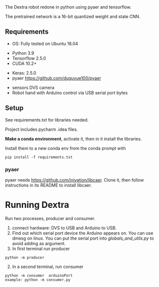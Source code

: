 The Dextra robot redone in python using pyaer and tensorflow.

The pretrained network is a 16-bit quantized weight and state CNN.

## Requirements

 - OS: Fully tested on Ubuntu 18.04
  * Python 3.9
 * Tensorflow 2.5.0
 * CUDA 10.2+
 - Keras: 2.5.0
 - pyaer https://github.com/duguyue100/pyaer
 
 * sensors DVS camera
 * Robot hand with Arduino control via USB serial port bytes

## Setup
See requirements.txt for libraries needed. 

Project includes pycharm .idea files.

**Make a conda environment**, activate it, then in it install the libraries.

Install them to a new conda env from the conda prompt with

```
pip install -f requirements.txt
```
### pyaer
pyaer needs https://github.com/inivation/libcaer. Clone it, then follow instructions in its README to install libcaer. 


# Running Dextra

Run two processes, producer and consumer.

 1. connect hardware: DVS to USB and Arduino to USB.
 1. Find out which serial port device the Arduino appears on. You can use dmesg on linux. You can put the serial port into _globals_and_utils.py_ to avoid adding as argument.
 1. In first terminal run producer
```shell script
python -m producer
```
 2. In a second terminal, run consumer
```shell script
python -m consumer  arduinoPort
example: python -m consumer.py 
```



